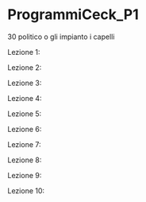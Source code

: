 # ProgrammiCeck_P1
30 politico o gli impianto i capelli

Lezione 1:

Lezione 2:

Lezione 3:

Lezione 4:

Lezione 5:

Lezione 6:

Lezione 7:

Lezione 8:

Lezione 9:

Lezione 10:
